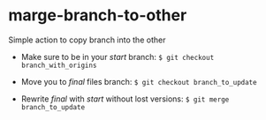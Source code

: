 # marge-branch-to-other

Simple action to copy branch into the other

- Make sure to be in your _start_ branch:
`$ git checkout branch_with_origins`

- Move you to _final_ files branch:
`$ git checkout branch_to_update`

- Rewrite _final_ with _start_ without lost versions:
`$ git merge branch_to_update`
